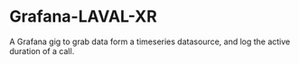 # Grafana-LAVAL-XR
A Grafana gig to grab data form a timeseries datasource, and log the active duration of a call.
